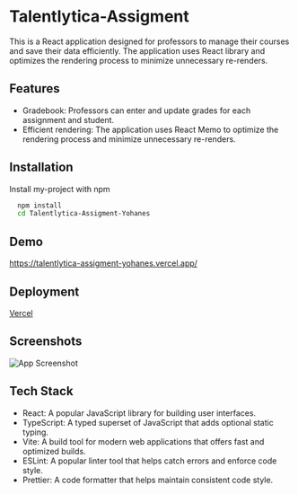 
# Talentlytica-Assigment

This is a React application designed for professors to manage their courses and save their data efficiently. The application uses React library and optimizes the rendering process to minimize unnecessary re-renders.



## Features

- Gradebook: Professors can enter and update grades for each assignment and student.
- Efficient rendering: The application uses React Memo to optimize the rendering process and minimize unnecessary re-renders.

## Installation

Install my-project with npm

```bash
  npm install 
  cd Talentlytica-Assigment-Yohanes
```
    
## Demo

https://talentlytica-assigment-yohanes.vercel.app/ 


## Deployment

[Vercel](https://vercel.com/)
## Screenshots

![App Screenshot](https://via.placeholder.com/468x300?text=App+Screenshot+Here)


## Tech Stack


- React: A popular JavaScript library for building user interfaces.
- TypeScript: A typed superset of JavaScript that adds optional static typing.
- Vite: A build tool for modern web applications that offers fast and optimized builds.
- ESLint: A popular linter tool that helps catch errors and enforce code style.
- Prettier: A code formatter that helps maintain consistent code style.